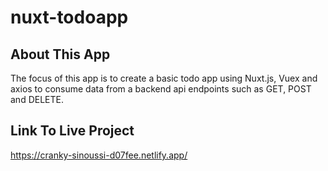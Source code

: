 # nuxt-todoapp

## About This App

The focus of this app is to create a basic todo app using Nuxt.js, Vuex and axios to consume data from a backend api endpoints such as GET, POST and DELETE.

## Link To Live Project
https://cranky-sinoussi-d07fee.netlify.app/
